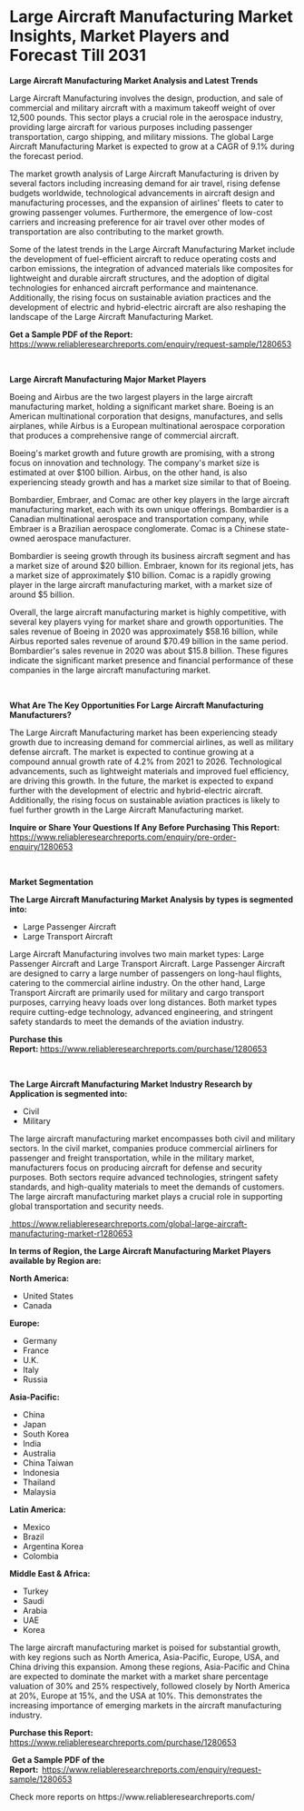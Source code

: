 <p><h1>Large Aircraft Manufacturing Market Insights, Market Players and Forecast Till 2031</h1></p><p><strong>Large Aircraft Manufacturing Market Analysis and Latest Trends</strong></p>
<p><p>Large Aircraft Manufacturing involves the design, production, and sale of commercial and military aircraft with a maximum takeoff weight of over 12,500 pounds. This sector plays a crucial role in the aerospace industry, providing large aircraft for various purposes including passenger transportation, cargo shipping, and military missions. The global Large Aircraft Manufacturing Market is expected to grow at a CAGR of 9.1% during the forecast period.</p><p>The market growth analysis of Large Aircraft Manufacturing is driven by several factors including increasing demand for air travel, rising defense budgets worldwide, technological advancements in aircraft design and manufacturing processes, and the expansion of airlines' fleets to cater to growing passenger volumes. Furthermore, the emergence of low-cost carriers and increasing preference for air travel over other modes of transportation are also contributing to the market growth.</p><p>Some of the latest trends in the Large Aircraft Manufacturing Market include the development of fuel-efficient aircraft to reduce operating costs and carbon emissions, the integration of advanced materials like composites for lightweight and durable aircraft structures, and the adoption of digital technologies for enhanced aircraft performance and maintenance. Additionally, the rising focus on sustainable aviation practices and the development of electric and hybrid-electric aircraft are also reshaping the landscape of the Large Aircraft Manufacturing Market.</p></p>
<p><strong>Get a Sample PDF of the Report:&nbsp;</strong> <a href="https://www.reliableresearchreports.com/enquiry/request-sample/1280653">https://www.reliableresearchreports.com/enquiry/request-sample/1280653</a></p>
<p>&nbsp;</p>
<p><strong>Large Aircraft Manufacturing Major Market Players</strong></p>
<p><p>Boeing and Airbus are the two largest players in the large aircraft manufacturing market, holding a significant market share. Boeing is an American multinational corporation that designs, manufactures, and sells airplanes, while Airbus is a European multinational aerospace corporation that produces a comprehensive range of commercial aircraft.</p><p>Boeing's market growth and future growth are promising, with a strong focus on innovation and technology. The company's market size is estimated at over $100 billion. Airbus, on the other hand, is also experiencing steady growth and has a market size similar to that of Boeing.</p><p>Bombardier, Embraer, and Comac are other key players in the large aircraft manufacturing market, each with its own unique offerings. Bombardier is a Canadian multinational aerospace and transportation company, while Embraer is a Brazilian aerospace conglomerate. Comac is a Chinese state-owned aerospace manufacturer.</p><p>Bombardier is seeing growth through its business aircraft segment and has a market size of around $20 billion. Embraer, known for its regional jets, has a market size of approximately $10 billion. Comac is a rapidly growing player in the large aircraft manufacturing market, with a market size of around $5 billion.</p><p>Overall, the large aircraft manufacturing market is highly competitive, with several key players vying for market share and growth opportunities. The sales revenue of Boeing in 2020 was approximately $58.16 billion, while Airbus reported sales revenue of around $70.49 billion in the same period. Bombardier's sales revenue in 2020 was about $15.8 billion. These figures indicate the significant market presence and financial performance of these companies in the large aircraft manufacturing market.</p></p>
<p>&nbsp;</p>
<p><strong>What Are The Key Opportunities For Large Aircraft Manufacturing Manufacturers?</strong></p>
<p><p>The Large Aircraft Manufacturing market has been experiencing steady growth due to increasing demand for commercial airlines, as well as military defense aircraft. The market is expected to continue growing at a compound annual growth rate of 4.2% from 2021 to 2026. Technological advancements, such as lightweight materials and improved fuel efficiency, are driving this growth. In the future, the market is expected to expand further with the development of electric and hybrid-electric aircraft. Additionally, the rising focus on sustainable aviation practices is likely to fuel further growth in the Large Aircraft Manufacturing market.</p></p>
<p><strong>Inquire or Share Your Questions If Any Before Purchasing This Report:</strong> <a href="https://www.reliableresearchreports.com/enquiry/pre-order-enquiry/1280653">https://www.reliableresearchreports.com/enquiry/pre-order-enquiry/1280653</a></p>
<p>&nbsp;</p>
<p><strong>Market Segmentation</strong></p>
<p><strong>The Large Aircraft Manufacturing Market Analysis by types is segmented into:</strong></p>
<p><ul><li>Large Passenger Aircraft</li><li>Large Transport Aircraft</li></ul></p>
<p><p>Large Aircraft Manufacturing involves two main market types: Large Passenger Aircraft and Large Transport Aircraft. Large Passenger Aircraft are designed to carry a large number of passengers on long-haul flights, catering to the commercial airline industry. On the other hand, Large Transport Aircraft are primarily used for military and cargo transport purposes, carrying heavy loads over long distances. Both market types require cutting-edge technology, advanced engineering, and stringent safety standards to meet the demands of the aviation industry.</p></p>
<p><strong>Purchase this Report:&nbsp;</strong><a href="https://www.reliableresearchreports.com/purchase/1280653">https://www.reliableresearchreports.com/purchase/1280653</a></p>
<p>&nbsp;</p>
<p><strong>The Large Aircraft Manufacturing Market Industry Research by Application is segmented into:</strong></p>
<p><ul><li>Civil</li><li>Military</li></ul></p>
<p><p>The large aircraft manufacturing market encompasses both civil and military sectors. In the civil market, companies produce commercial airliners for passenger and freight transportation, while in the military market, manufacturers focus on producing aircraft for defense and security purposes. Both sectors require advanced technologies, stringent safety standards, and high-quality materials to meet the demands of customers. The large aircraft manufacturing market plays a crucial role in supporting global transportation and security needs.</p></p>
<p><a href="https://www.reliableresearchreports.com/global-large-aircraft-manufacturing-market-r1280653">&nbsp;https://www.reliableresearchreports.com/global-large-aircraft-manufacturing-market-r1280653</a></p>
<p><strong>In terms of Region, the Large Aircraft Manufacturing Market Players available by Region are:</strong></p>
<p>
    <p> <strong> North America: </strong>
        <ul>
            <li>United States</li>
            <li>Canada</li>
        </ul>
        </p> 
    <p> <strong> Europe: </strong>
        <ul>
            <li>Germany</li>
            <li>France</li>
            <li>U.K.</li>
            <li>Italy</li>
            <li>Russia</li>
        </ul>
        </p> 
    <p> <strong> Asia-Pacific: </strong>
        <ul>
            <li>China</li>
            <li>Japan</li>
            <li>South Korea</li>
            <li>India</li>
            <li>Australia</li>
            <li>China Taiwan</li>
            <li>Indonesia</li>
            <li>Thailand</li>
            <li>Malaysia</li>
        </ul>
        </p> 
    <p> <strong> Latin America: </strong>
        <ul>
            <li>Mexico</li>
            <li>Brazil</li>
            <li>Argentina Korea</li>
            <li>Colombia</li>
        </ul>
        </p> 
    <p> <strong> Middle East & Africa: </strong>
        <ul>
            <li>Turkey</li>
            <li>Saudi</li>
            <li>Arabia</li>
            <li>UAE</li>
            <li>Korea</li>
        </ul>
    </p>
    </p>
<p><p>The large aircraft manufacturing market is poised for substantial growth, with key regions such as North America, Asia-Pacific, Europe, USA, and China driving this expansion. Among these regions, Asia-Pacific and China are expected to dominate the market with a market share percentage valuation of 30% and 25% respectively, followed closely by North America at 20%, Europe at 15%, and the USA at 10%. This demonstrates the increasing importance of emerging markets in the aircraft manufacturing industry.</p></p>
<p><strong>Purchase this Report: </strong><a href="https://www.reliableresearchreports.com/purchase/1280653">https://www.reliableresearchreports.com/purchase/1280653</a></p>
<p>&nbsp;<strong>Get a Sample PDF of the Report:&nbsp;&nbsp;</strong><a href="https://www.reliableresearchreports.com/enquiry/request-sample/1280653">https://www.reliableresearchreports.com/enquiry/request-sample/1280653</a></p>
<p><strong></strong></p>
<p>Check more reports on https://www.reliableresearchreports.com/</p>